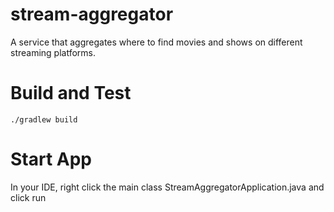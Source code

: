 # stream-aggregator
A service that aggregates where to find movies and shows on different streaming platforms.

# Build and Test
```
./gradlew build
```

# Start App
In your IDE, right click the main class StreamAggregatorApplication.java and click run